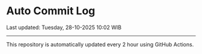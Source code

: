 # Auto Commit Log

Last updated: Tuesday, 28-10-2025 10:02 WIB

---

This repository is automatically updated every 2 hour using GitHub Actions.
